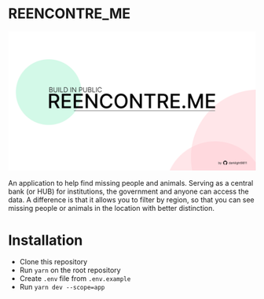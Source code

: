 # REENCONTRE_ME

<img src="./public/post.png" />

An application to help find missing people and animals. Serving as a central bank (or HUB) for institutions, the government and anyone can access the data. A difference is that it allows you to filter by region, so that you can see missing people or animals in the location with better distinction.

# Installation

- Clone this repository
- Run `yarn` on the root repository
- Create `.env` file from `.env.example`
- Run `yarn dev --scope=app`